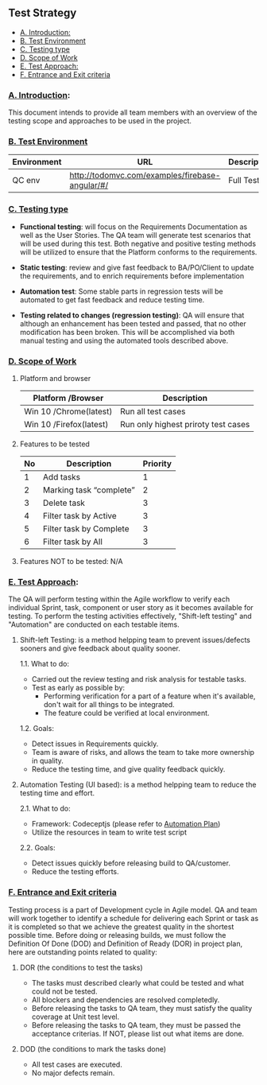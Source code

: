 ## Test Strategy

  - [A. Introduction:](#a-introduction)
  - [B. Test Environment](#b-test-environment)
  - [C. Testing type](#c-testing-type)
  - [D. Scope of Work](#d-scope-of-work)
  - [E. Test Approach:](#e-test-approach)
  - [F. Entrance and Exit criteria](#f-entrance-and-exit-criteria)


### [A. Introduction](#a-introduction): 
This document intends to provide all team members with an overview of the testing scope and approaches to be used in the project. 

### [B. Test Environment](#b-test-environment)

| Environment | URL                                             | Description  |
| ----------- | ----------------------------------------------- | ------------ |
| QC env      | http://todomvc.com/examples/firebase-angular/#/ | Full Testing |

### [C. Testing type](#c-testing-type)
- **Functional testing**: will focus on the Requirements Documentation as well as the User Stories. The QA team will generate test scenarios that will be used during this test. Both negative and positive testing methods will be utilized to ensure that the Platform conforms to the requirements.

- **Static testing**: review and give fast feedback to BA/PO/Client to update the requirements, and to enrich requirements before implementation

- **Automation test**: Some stable parts in regression tests will be automated to get fast feedback and reduce testing time.

- **Testing related to changes (regression testing)**: QA will ensure that although an enhancement has been tested and passed, that no other modification has been broken. This will be accomplished via both manual testing and using the automated tools described above.

  

### [D. Scope of Work](#d-scope-of-work)

1. Platform and browser

    | Platform /Browser       | Description                         |
    | ----------------------- | ----------------------------------- |
    | Win 10 /Chrome(latest)  | Run all test cases                  |
    | Win 10 /Firefox(latest) | Run only highest priroty test cases |

2. Features to be tested

    | No  | Description             | Priority |
    | --- | ----------------------- | -------- |
    | 1   | Add tasks               | 1        |
    | 2   | Marking task “complete” | 2        |
    | 3   | Delete task             | 3        |
    | 4   | Filter task by Active   | 3        |
    | 5   | Filter task by Complete | 3        |
    | 6   | Filter task by All      | 3        |

3. Features NOT to be tested: N/A
   
### [E. Test Approach](#e-test-approach): 
The QA will perform testing within the Agile workflow to verify each individual Sprint, task, component or user story as it becomes available for testing. To perform the testing activities effectively, "Shift-left testing" and "Automation" are conducted on each testable items.

1. Shift-left Testing: is a method helpping team to prevent issues/defects sooners and give feedback about quality sooner.

    1.1. What to do:
      -    Carried out the review testing and risk analysis for testable tasks.
      -    Test as early as possible by:
           -    Performing verification for a part of a feature when it's available, don't wait for all things to be integrated.
           -    The feature could be verified at local environment.
    
    1.2. Goals:
      - Detect issues in Requirements quickly.
      - Team is aware of risks, and allows the team to take more ownership in quality.
      - Reduce the testing time, and give quality feedback quickly.

2. Automation Testing (UI based): is a method helpping team to reduce the testing time and effort.
   
    2.1. What to do:
    -   Framework: Codeceptjs (please refer to [Automation Plan](https://github.com/hungdao-testing/TodoMVC/blob/master/Automation_Approach.md))
    -   Utilize the resources in team to write test script

    2.2. Goals:
    -   Detect issues quickly before releasing build to QA/customer.
    -   Reduce the testing efforts.

### [F. Entrance and Exit criteria](#f-entrance-and-exit-criteria)
Testing process is a part of Development cycle in Agile model. QA and team will work together to identify a schedule for delivering each Sprint or task as it is completed so that we achieve the greatest quality in the shortest possible time. Before doing or releasing builds, we must follow the Definition Of Done (DOD) and Definition of Ready (DOR) in project plan, here are outstanding points related to quality:

1. DOR (the conditions to test the tasks)
   -   The tasks must described clearly what could be tested and what could not be tested.
   -   All blockers and dependencies are resolved completedly.
   -   Before releasing the tasks to QA team, they must satisfy the quality coverage at Unit test level.
   -   Before releasing the tasks to QA team, they must be passed the acceptance criterias. If NOT, please list out what items are done.

2. DOD (the conditions to mark the tasks done)
   - All test cases are executed.
   - No major defects remain.
